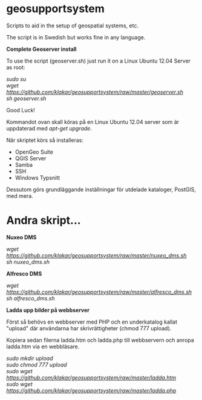 geosupportsystem
================

Scripts to aid in the setup of geospatial systems, etc.

The script is in Swedish but works fine in any language.

<b>Complete Geoserver install</b>

To use the script (geoserver.sh) just run it on a Linux Ubuntu 12.04 Server as root:

<i>sudo su<br>
wget https://github.com/klakar/geosupportsystem/raw/master/geoserver.sh<br>
sh geoserver.sh</i>


Good Luck!

Kommandot ovan skall köras på en Linux Ubuntu 12.04 server som är uppdaterad med <i>apt-get upgrade</i>.

När skriptet körs så installeras:

- OpenGeo Suite
- QGIS Server
- Samba
- SSH
- Windows Typsnitt

Dessutom görs grundläggande inställningar för utdelade kataloger, PostGIS, med mera.

Andra skript...
===============

<b>Nuxeo DMS</b>

<i>wget https://github.com/klakar/geosupportsystem/raw/master/nuxeo_dms.sh<br>
sh nuxeo_dms.sh</i>

<b>Alfresco DMS</b>

<i>wget https://github.com/klakar/geosupportsystem/raw/master/alfresco_dms.sh<br>
sh alfresco_dms.sh</i>

<b>Ladda upp bilder på webbserver</b>

Först så behövs en webbserver med PHP och en underkatalog kallat "upload" där användarna har skrivrättigheter (chmod 777 upload).

Kopiera sedan filerna ladda.htm och ladda.php till webbservern och anropa ladda.htm via en webbläsare.

<i>sudo mkdir upload<br>
sudo chmod 777 upload<br>
sudo wget https://github.com/klakar/geosupportsystem/raw/master/ladda.htm<br>
sudo wget https://github.com/klakar/geosupportsystem/raw/master/ladda.php</i>
